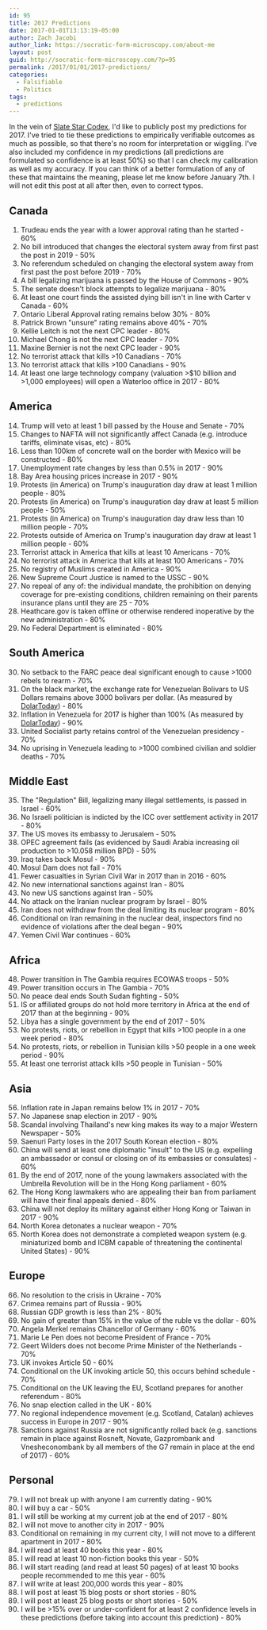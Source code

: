 ```yaml
---
id: 95
title: 2017 Predictions
date: 2017-01-01T13:13:19-05:00
author: Zach Jacobi
author_link: https://socratic-form-microscopy.com/about-me
layout: post
guid: http://socratic-form-microscopy.com/?p=95
permalink: /2017/01/01/2017-predictions/
categories:
  - Falsifiable
  - Politics
tags:
  - predictions
---
```


In the vein of <a href="http://slatestarcodex.com/2016/12/31/2016-predictions-calibration-results/">Slate Star Codex</a>, I'd like to publicly post my predictions for 2017. I've tried to tie these predictions to empirically verifiable outcomes as much as possible, so that there's no room for interpretation or wiggling. I've also included my confidence in my predictions (all predictions are formulated so confidence is at least 50%) so that I can check my calibration as well as my accuracy. If you can think of a better formulation of any of these that maintains the meaning, please let me know before January 7th. I will not edit this post at all after then, even to correct typos.

<h2>Canada</h2>
<ol>
 	<li>Trudeau ends the year with a lower approval rating than he started - 60%</li>
 	<li>No bill introduced that changes the electoral system away from first past the post in 2019 - 50%</li>
 	<li>No referendum scheduled on changing the electoral system away from first past the post before 2019 - 70%</li>
 	<li>A bill legalizing marijuana is passed by the House of Commons - 90%</li>
 	<li>The senate doesn't block attempts to legalize marijuana - 80%</li>
 	<li>At least one court finds the assisted dying bill isn't in line with Carter v Canada - 60%</li>
 	<li>Ontario Liberal Approval rating remains below 30% - 80%</li>
 	<li>Patrick Brown "unsure" rating remains above 40% - 70%</li>
 	<li>Kellie Leitch is not the next CPC leader - 80%</li>
 	<li>Michael Chong is not the next CPC leader - 70%</li>
 	<li>Maxine Bernier is not the next CPC leader - 90%</li>
 	<li>No terrorist attack that kills &gt;10 Canadians - 70%</li>
 	<li>No terrorist attack that kills &gt;100 Canadians - 90%</li>
 	<li>At least one large technology company (valuation &gt;$10 billion and &gt;1,000 employees) will open a Waterloo office in 2017 - 80%</li>
</ol>

<!--more-->

<h2>America</h2>
<ol start="14">
 	<li>Trump will veto at least 1 bill passed by the House and Senate - 70%</li>
 	<li>Changes to NAFTA will not significantly affect Canada (e.g. introduce tariffs, eliminate visas, etc) - 80%</li>
 	<li>Less than 100km of concrete wall on the border with Mexico will be constructed - 80%</li>
 	<li>Unemployment rate changes by less than 0.5% in 2017 - 90%</li>
 	<li>Bay Area housing prices increase in 2017 - 90%</li>
 	<li>Protests (in America) on Trump's inauguration day draw at least 1 million people - 80%</li>
 	<li>Protests (in America) on Trump's inauguration day draw at least 5 million people - 50%</li>
 	<li>Protests (in America) on Trump's inauguration day draw less than 10 million people - 70%</li>
 	<li>Protests outside of America on Trump's inauguration day draw at least 1 million people - 60%</li>
 	<li>Terrorist attack in America that kills at least 10 Americans - 70%</li>
 	<li>No terrorist attack in America that kills at least 100 Americans - 70%</li>
 	<li>No registry of Muslims created in America - 90%</li>
 	<li>New Supreme Court Justice is named to the USSC - 90%</li>
 	<li>No repeal of any of: the individual mandate, the prohibition on denying coverage for pre-existing conditions, children remaining on their parents insurance plans until they are 25 - 70%</li>
 	<li>Heathcare.gov is taken offline or otherwise rendered inoperative by the new administration - 80%</li>
 	<li>No Federal Department is eliminated - 80%</li>
</ol>
<h2>South America</h2>
<ol start="30">
 	<li>No setback to the FARC peace deal significant enough to cause &gt;1000 rebels to rearm - 70%</li>
 	<li>On the black market, the exchange rate for Venezuelan Bolivars to US Dollars remains above 3000 bolivars per dollar. (As measured by <a class="is-link" title="" href="https://dolartoday.com/indicadores/" target="_blank" rel="noreferrer">DolarToday</a>) - 80%</li>
 	<li>Inflation in Venezuela for 2017 is higher than 100% (As measured by <a class="is-link" title="" href="https://dolartoday.com/indicadores/" target="_blank" rel="noreferrer">DolarToday</a>) - 90%</li>
 	<li>United Socialist party retains control of the Venezuelan presidency - 70%</li>
 	<li>No uprising in Venezuela leading to &gt;1000 combined civilian and soldier deaths - 70%</li>
</ol>
<h2>Middle East</h2>
<ol start="35">
 	<li>The "Regulation" Bill, legalizing many illegal settlements, is passed in Israel - 60%</li>
 	<li>No Israeli politician is indicted by the ICC over settlement activity in 2017 - 80%</li>
 	<li>The US moves its embassy to Jerusalem - 50%</li>
 	<li>OPEC agreement fails (as evidenced by Saudi Arabia increasing oil production to &gt;10.058 million BPD) - 50%</li>
 	<li>Iraq takes back Mosul - 90%</li>
 	<li>Mosul Dam does not fail - 70%</li>
 	<li>Fewer casualties in Syrian Civil War in 2017 than in 2016 - 60%</li>
 	<li>No new international sanctions against Iran - 80%</li>
 	<li>No new US sanctions against Iran - 50%</li>
 	<li>No attack on the Iranian nuclear program by Israel - 80%</li>
 	<li>Iran does not withdraw from the deal limiting its nuclear program - 80%</li>
 	<li>Conditional on Iran remaining in the nuclear deal, inspectors find no evidence of violations after the deal began - 90%</li>
 	<li>Yemen Civil War continues - 60%</li>
</ol>
<h2>Africa</h2>
<ol start="48">
 	<li>Power transition in The Gambia requires ECOWAS troops - 50%</li>
 	<li>Power transition occurs in The Gambia - 70%</li>
 	<li>No peace deal ends South Sudan fighting - 50%</li>
 	<li>IS or affiliated groups do not hold more territory in Africa at the end of 2017 than at the beginning - 90%</li>
 	<li>Libya has a single government by the end of 2017 - 50%</li>
 	<li>No protests, riots, or rebellion in Egypt that kills &gt;100 people in a one week period - 80%</li>
 	<li>No protests, riots, or rebellion in Tunisian kills &gt;50 people in a one week period - 90%</li>
 	<li>At least one terrorist attack kills &gt;50 people in Tunisian - 50%</li>
</ol>
<h2>Asia</h2>
<ol start="56">
 	<li>Inflation rate in Japan remains below 1% in 2017 - 70%</li>
 	<li>No Japanese snap election in 2017 - 90%</li>
 	<li>Scandal involving Thailand's new king makes its way to a major Western Newspaper - 50%</li>
 	<li>Saenuri Party loses in the 2017 South Korean election - 80%</li>
 	<li>China will send at least one diplomatic "insult" to the US (e.g. expelling an ambassador or consul or closing on of its embassies or consulates) - 60%</li>
 	<li>By the end of 2017, none of the young lawmakers associated with the Umbrella Revolution will be in the Hong Kong parliament - 60%</li>
 	<li>The Hong Kong lawmakers who are appealing their ban from parliament will have their final appeals denied - 80%</li>
 	<li>China will not deploy its military against either Hong Kong or Taiwan in 2017 - 90%</li>
 	<li>North Korea detonates a nuclear weapon - 70%</li>
 	<li>North Korea does not demonstrate a completed weapon system (e.g. miniaturized bomb and ICBM capable of threatening the continental United States) - 90%</li>
</ol>
<h2>Europe</h2>
<ol start="66">
 	<li>No resolution to the crisis in Ukraine - 70%</li>
 	<li>Crimea remains part of Russia - 90%</li>
 	<li>Russian GDP growth is less than 2% - 80%</li>
 	<li>No gain of greater than 15% in the value of the ruble vs the dollar - 60%</li>
 	<li>Angela Merkel remains Chancellor of Germany - 60%</li>
 	<li>Marie Le Pen does not become President of France - 70%</li>
 	<li>Geert Wilders does not become Prime Minister of the Netherlands - 70%</li>
 	<li>UK invokes Article 50 - 60%</li>
 	<li>Conditional on the UK invoking article 50, this occurs behind schedule - 70%</li>
 	<li>Conditional on the UK leaving the EU, Scotland prepares for another referendum - 80%</li>
 	<li>No snap election called in the UK - 80%</li>
 	<li>No regional independence movement (e.g. Scotland, Catalan) achieves success in Europe in 2017 - 90%</li>
 	<li>Sanctions against Russia are not significantly rolled back (e.g. sanctions remain in place against Rosneft, Novate, Gazprombank and Vnesheconombank by all members of the G7 remain in place at the end of 2017) - 60%</li>
</ol>
<h2>Personal</h2>
<ol start="79">
 	<li>I will not break up with anyone I am currently dating - 90%</li>
 	<li>I will buy a car - 50%</li>
 	<li>I will still be working at my current job at the end of 2017 - 80%</li>
 	<li>I will not move to another city in 2017 - 90%</li>
 	<li>Conditional on remaining in my current city, I will not move to a different apartment in 2017 - 80%</li>
 	<li>I will read at least 40 books this year - 80%</li>
 	<li>I will read at least 10 non-fiction books this year - 50%</li>
 	<li>I will start reading (and read at least 50 pages) of at least 10 books people recommended to me this year - 60%</li>
 	<li>I will write at least 200,000 words this year - 80%</li>
 	<li>I will post at least 15 blog posts or short stories - 80%</li>
 	<li>I will post at least 25 blog posts or short stories - 50%</li>
 	<li>I will be &gt;15% over or under-confident for at least 2 confidence levels in these predictions (before taking into account this prediction) - 80%</li>
</ol>

